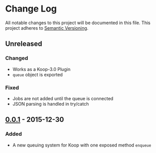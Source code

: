 # Change Log
All notable changes to this project will be documented in this file.
This project adheres to [Semantic Versioning](http://semver.org/).

## Unreleased
### Changed
* Works as a Koop-3.0 Plugin
* `queue` object is exported

### Fixed
* Jobs are not added until the queue is connected
* JSON parsing is handled in try/catch

## [0.0.1] - 2015-12-30
### Added
* A new queuing system for Koop with one exposed method `enqueue`

[0.0.1]: https://www.github.com/koopjs/koop-queue/tree/v0.0.1
